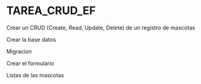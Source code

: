 # TAREA_CRUD_EF
Crear un CRUD (Create, Read, Update, Delete) de un registro de mascotas

Crear la base datos

Migracion

Crear el formulario

Listas de las mascotas 
